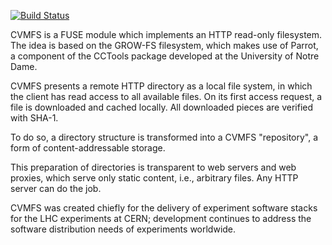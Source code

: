 [![Build Status](https://travis-ci.org/cvmfs/cvmfs.svg?branch=devel)](https://travis-ci.org/cvmfs/cvmfs)

CVMFS is a FUSE module which implements an HTTP read-only filesystem. The idea
is based on the GROW-FS filesystem, which makes use of Parrot, a component of
the CCTools package developed at the University of Notre Dame.

CVMFS presents a remote HTTP directory as a local file system, in which the
client has read access to all available files. On its first access request, a
file is downloaded and cached locally. All downloaded pieces are verified with
SHA-1.

To do so, a directory structure is transformed into a CVMFS "repository", a
form of content-addressable storage.

This preparation of directories is transparent to web servers and web proxies,
which serve only static content, i.e., arbitrary files. Any HTTP server can do
the job.

CVMFS was created chiefly for the delivery of experiment software stacks for
the LHC experiments at CERN; development continues to address the software
distribution needs of experiments worldwide.
